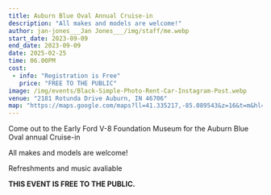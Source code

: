 ```yaml
---
title: Auburn Blue Oval Annual Cruise-in
description: "All makes and models are welcome!"
author: jan-jones___Jan Jones___/img/staff/me.webp
start_date: 2023-09-09
end_date: 2023-09-09
date: 2025-02-25
time: 06.00PM
cost: 
 - info: "Registration is Free"
   price: "FREE TO THE PUBLIC"
image: /img/events/Black-Simple-Photo-Rent-Car-Instagram-Post.webp
venue: "2181 Rotunda Drive Auburn, IN 46706"
map: "https://maps.google.com/maps?ll=41.335217,-85.089543&z=16&t=m&hl=en&gl=US&mapclient=embed&cid=15278397035761174731"
---
```

Come out to the Early Ford V-8 Foundation Museum for the Auburn Blue Oval annual Cruise-in

All makes and models are welcome!

Refreshments and music avaliable

**THIS EVENT IS FREE TO THE PUBLIC.**
